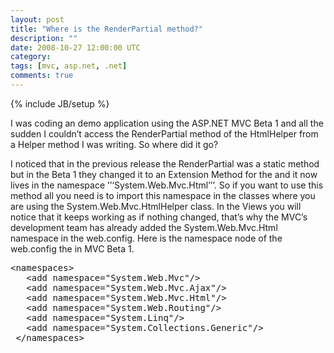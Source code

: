 ```yaml
---
layout: post
title: "Where is the RenderPartial method?"
description: ""
date: 2008-10-27 12:00:00 UTC
category: 
tags: [mvc, asp.net, .net]
comments: true
---
```

{% include JB/setup %}

<div id="post">
<p>I was coding an demo application using the <span class="caps">ASP</span>.NET  <span class="caps">MVC</span> Beta 1 and all the sudden I couldn&rsquo;t access the  RenderPartial method of the HtmlHelper from a Helper method I was writing. So  where did it go?</p>
<p>I noticed that in the previous release the RenderPartial was a static method  but in the Beta 1 they changed it to an Extension Method for the and it now  lives in the namespace &rsquo;&rsquo;&lsquo;System.Web.Mvc.Html&rsquo;&rsquo;&rsquo;. So if you want to use this  method all you need is to import this namespace in the classes where you are  using the System.Web.Mvc.HtmlHelper class. In the Views you will notice that it  keeps working as if nothing changed, that&rsquo;s why the <span class="caps">MVC</span>&rsquo;s development team has already added the  System.Web.Mvc.Html namespace in the web.config. Here is the namespace node of  the web.config the in <span class="caps">MVC</span> Beta 1.</p>
<pre title="code" class="brush: xhtml">
&lt;namespaces&gt;
   &lt;add namespace=&quot;System.Web.Mvc&quot;/&gt;
   &lt;add namespace=&quot;System.Web.Mvc.Ajax&quot;/&gt;
   &lt;add namespace=&quot;System.Web.Mvc.Html&quot;/&gt;
   &lt;add namespace=&quot;System.Web.Routing&quot;/&gt;
   &lt;add namespace=&quot;System.Linq&quot;/&gt;
   &lt;add namespace=&quot;System.Collections.Generic&quot;/&gt;
 &lt;/namespaces&gt;
</pre>
<p>&nbsp;</p>
</div>